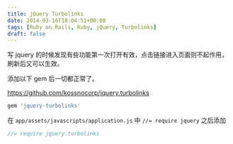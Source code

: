 ```yaml
---
title: jQuery Turbolinks
date: 2014-03-16T18:04:51+00:00
tags: [Ruby on Rails, Ruby, jQuery, Turbolinks]
draft: false
---
```


写 jquery 的时候发现有些功能第一次打开有效，点击链接进入页面则不起作用，刷新后又可以生效。

添加以下 gem 后一切都正常了。

<https://github.com/kossnocorp/jquery.turbolinks>

```ruby
gem 'jquery-turbolinks'
```

在 `app/assets/javascripts/application.js` 中 `//= require jquery` 之后添加

```javascript
//= require jquery.turbolinks
```
